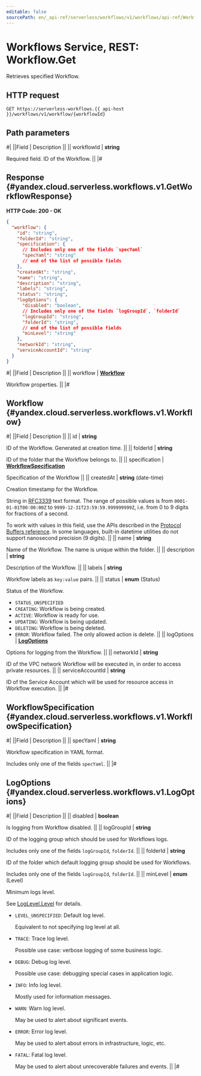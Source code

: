 ```yaml
---
editable: false
sourcePath: en/_api-ref/serverless/workflows/v1/workflows/api-ref/Workflow/get.md
---
```


# Workflows Service, REST: Workflow.Get

Retrieves specified Workflow.

## HTTP request

```
GET https://serverless-workflows.{{ api-host }}/workflows/v1/workflow/{workflowId}
```

## Path parameters

#|
||Field | Description ||
|| workflowId | **string**

Required field. ID of the Workflow. ||
|#

## Response {#yandex.cloud.serverless.workflows.v1.GetWorkflowResponse}

**HTTP Code: 200 - OK**

```json
{
  "workflow": {
    "id": "string",
    "folderId": "string",
    "specification": {
      // Includes only one of the fields `specYaml`
      "specYaml": "string"
      // end of the list of possible fields
    },
    "createdAt": "string",
    "name": "string",
    "description": "string",
    "labels": "string",
    "status": "string",
    "logOptions": {
      "disabled": "boolean",
      // Includes only one of the fields `logGroupId`, `folderId`
      "logGroupId": "string",
      "folderId": "string",
      // end of the list of possible fields
      "minLevel": "string"
    },
    "networkId": "string",
    "serviceAccountId": "string"
  }
}
```

#|
||Field | Description ||
|| workflow | **[Workflow](#yandex.cloud.serverless.workflows.v1.Workflow)**

Workflow properties. ||
|#

## Workflow {#yandex.cloud.serverless.workflows.v1.Workflow}

#|
||Field | Description ||
|| id | **string**

ID of the Workflow. Generated at creation time. ||
|| folderId | **string**

ID of the folder that the Workflow belongs to. ||
|| specification | **[WorkflowSpecification](#yandex.cloud.serverless.workflows.v1.WorkflowSpecification)**

Specification of the Workflow ||
|| createdAt | **string** (date-time)

Creation timestamp for the Workflow.

String in [RFC3339](https://www.ietf.org/rfc/rfc3339.txt) text format. The range of possible values is from
`0001-01-01T00:00:00Z` to `9999-12-31T23:59:59.999999999Z`, i.e. from 0 to 9 digits for fractions of a second.

To work with values in this field, use the APIs described in the
[Protocol Buffers reference](https://developers.google.com/protocol-buffers/docs/reference/overview).
In some languages, built-in datetime utilities do not support nanosecond precision (9 digits). ||
|| name | **string**

Name of the Workflow. The name is unique within the folder. ||
|| description | **string**

Description of the Workflow. ||
|| labels | **string**

Workflow labels as `key:value` pairs. ||
|| status | **enum** (Status)

Status of the Workflow.

- `STATUS_UNSPECIFIED`
- `CREATING`: Workflow is being created.
- `ACTIVE`: Workflow is ready for use.
- `UPDATING`: Workflow is being updated.
- `DELETING`: Workflow is being deleted.
- `ERROR`: Workflow failed. The only allowed action is delete. ||
|| logOptions | **[LogOptions](#yandex.cloud.serverless.workflows.v1.LogOptions)**

Options for logging from the Workflow. ||
|| networkId | **string**

ID of the VPC network Workflow will be executed in, in order to access private resources. ||
|| serviceAccountId | **string**

ID of the Service Account which will be used for resource access in Workflow execution. ||
|#

## WorkflowSpecification {#yandex.cloud.serverless.workflows.v1.WorkflowSpecification}

#|
||Field | Description ||
|| specYaml | **string**

Workflow specification in YAML format.

Includes only one of the fields `specYaml`. ||
|#

## LogOptions {#yandex.cloud.serverless.workflows.v1.LogOptions}

#|
||Field | Description ||
|| disabled | **boolean**

Is logging from Workflow disabled. ||
|| logGroupId | **string**

ID of the logging group which should be used for Workflows logs.

Includes only one of the fields `logGroupId`, `folderId`. ||
|| folderId | **string**

ID of the folder which default logging group should be used for Workflows.

Includes only one of the fields `logGroupId`, `folderId`. ||
|| minLevel | **enum** (Level)

Minimum logs level.

See [LogLevel.Level](/docs/logging/api-ref/Export/run#yandex.cloud.logging.v1.LogLevel.Level) for details.

- `LEVEL_UNSPECIFIED`: Default log level.

  Equivalent to not specifying log level at all.
- `TRACE`: Trace log level.

  Possible use case: verbose logging of some business logic.
- `DEBUG`: Debug log level.

  Possible use case: debugging special cases in application logic.
- `INFO`: Info log level.

  Mostly used for information messages.
- `WARN`: Warn log level.

  May be used to alert about significant events.
- `ERROR`: Error log level.

  May be used to alert about errors in infrastructure, logic, etc.
- `FATAL`: Fatal log level.

  May be used to alert about unrecoverable failures and events. ||
|#